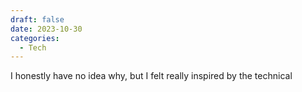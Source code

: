 ```yaml
---
draft: false 
date: 2023-10-30 
categories:
  - Tech
---
```


I honestly have no idea why, but I felt really inspired by the technical 